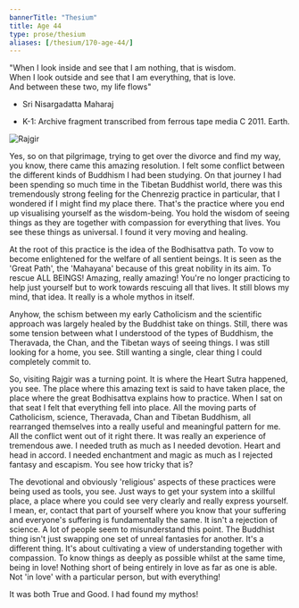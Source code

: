 ```yaml
---
bannerTitle: "Thesium" 
title: Age 44
type: prose/thesium
aliases: [/thesium/170-age-44/]
---
```


<div class="quote">

"When I look inside and see that I am nothing, that is wisdom.  
When I look outside and see that I am everything, that is love.  
And between these two, my life flows"

- Sri Nisargadatta Maharaj

</div>

<div class="data">

- K-1: Archive fragment transcribed from ferrous tape media C 2011. Earth.

</div>

![Rajgir](/images/pilg1/rajgir.jpg)

<div class="speech"> 

Yes, so on that pilgrimage, trying to get over the divorce and find
my way, you know, there came this amazing resolution. I felt some
conflict between the different kinds of Buddhism I had been
studying. On that journey I had been spending so much time in the
Tibetan Buddhist world, there was this tremendously strong feeling
for the Chenrezig practice in particular, that I wondered if I might
find my place there. That's the practice where you end up
visualising yourself as the wisdom-being. You hold the wisdom of
seeing things as they are together with compassion for everything
that lives. You see these things as universal. I found it very
moving and healing. 

At the root of this practice is the idea of the Bodhisattva path. To
vow to become enlightened for the welfare of all sentient beings. It
is seen as the 'Great Path', the 'Mahayana' because of this great
nobility in its aim. To rescue ALL BEINGS! Amazing, really amazing!
You're no longer practicing to help just yourself but to work
towards rescuing all that lives. It still blows my mind, that idea.
It really is a whole mythos in itself.

Anyhow, the schism between my early Catholicism and the scientific
approach was largely healed by the Buddhist take on things. Still,
there was some tension between what I understood of the types of
Buddhism, the Theravada, the Chan, and the Tibetan ways of seeing
things. I was still looking for a home, you see. Still wanting a
single, clear thing I could completely commit to.

So, visiting Rajgir was a turning point. It is where the Heart Sutra
happened, you see. The place where this amazing text is said to have
taken place, the place where the great Bodhisattva explains how to
practice. When I sat on that seat I felt that everything
fell into place. All the moving parts of Catholicism, science,
Theravada, Chan and Tibetan Buddhism, all rearranged themselves into
a really useful and meaningful pattern for me. All the conflict went
out of it right there. It was really an experience of tremendous
awe. I needed truth as much as I needed devotion. Heart and head in
accord. I needed enchantment and magic as much as I rejected fantasy
and escapism. You see how tricky that is?

The devotional and obviously 'religious' aspects of these practices were being
used as tools, you see. Just ways to get your system into a skillful place, a
place where you could see very clearly and really express yourself. I mean, er,
contact that part of yourself where you know that your suffering and everyone's
suffering is fundamentally the same. It isn't a rejection of science. A lot of
people seem to misunderstand this point. The Buddhist thing isn't just swapping
one set of unreal fantasies for another. It's a different thing. It's about
cultivating a view of understanding together with compassion. To know things
as deeply as possible whilst at the same time, being in love! Nothing short of
being entirely in love as far as one is able. Not 'in love' with a particular
person, but with everything!

It was both True and Good. I had found my mythos!

</div>
